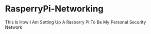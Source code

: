 # RasperryPi-Networking
This Is How I Am Setting Up A Rasberry Pi To Be My Personal Security Network 
